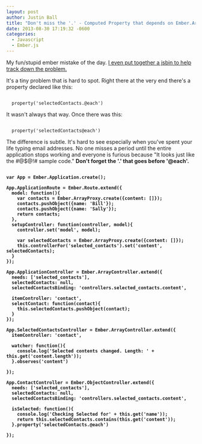 ```yaml
---
layout: post
author: Justin Ball
title: "Don't miss the '.' - Computed Property that depends on Ember.ArrayController contents"
date: 2013-08-30 17:19:32 -0600
categories:
  - Javascript
  - Ember.js
---
```


<p>My fun/stupid ember mistake of the day. <a href="http://jsbin.com/ajocAJA/3/edit">I even put together a jsbin to help track down the problem.</a></p>

<p>It's a tiny problem that is hard to spot. Right there at the very end there's a property declared like this:<p>

<pre><code class="javascript">
  property('selectedContacts.@each')
</pre></code>

<p>It wasn't always that way. Once there was this:</p>

<pre><code class="javascript">
  property('selectedContacts@each')
</pre></code>

<p>
  The difference is subtle. It's hard to see especially when you've spent your life typing email addresses. No
  one misses a period until the entire application stops working and everyone is furious because "It looks just like the #@$@!# sample code."
  <strong>Don't forget the '.' that goes before '@each'.<strong>
</p>

<pre><code class="javascript">
var App = Ember.Application.create();

App.ApplicationRoute = Ember.Route.extend({
  model: function(){
    var contacts = Ember.ArrayProxy.create({content: []});
    contacts.pushObject({name: 'Bill'});
    contacts.pushObject({name: 'Sally'});
    return contacts;
  },
  setupController: function(controller, model){
    controller.set('model', model);

    var selectedContacts = Ember.ArrayProxy.create({content: []});
    this.controllerFor('selected_contacts').set('content', selectedContacts);
  }
});

App.ApplicationController = Ember.ArrayController.extend({
  needs: ['selected_contacts'],
  selectedContacts: null,
  selectedContactsBinding: 'controllers.selected_contacts.content',

  itemController: 'contact',
  selectContact: function(contact){
    this.selectedContacts.pushObject(contact);
  }
});

App.SelectedContactsController = Ember.ArrayController.extend({
  itemController: 'contact',

  watcher: function(){
    console.log('Selected contents changed. Length: ' + this.get('content.length'));
  }.observes('content')

});

App.ContactController = Ember.ObjectController.extend({
  needs: ['selected_contacts'],
  selectedContacts: null,
  selectedContactsBinding: 'controllers.selected_contacts.content',

  isSelected: function(){
    console.log('Checking Selected for' + this.get('name'));
    return this.selectedContacts.contains(this.get('content'));
  }.property('selectedContacts.@each')

});

</pre></code>